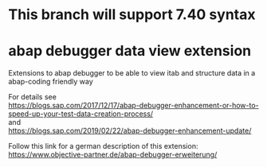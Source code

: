 # This branch will support 7.40 syntax

# abap debugger data view extension
Extensions to abap debugger to be able to view itab and structure data in a abap-coding friendly way

For details see </br>
https://blogs.sap.com/2017/12/17/abap-debugger-enhancement-or-how-to-speed-up-your-test-data-creation-process/
 </br> and </br>
https://blogs.sap.com/2019/02/22/abap-debugger-enhancement-update/


Follow this link for a german description of this extension:
https://www.objective-partner.de/abap-debugger-erweiterung/

